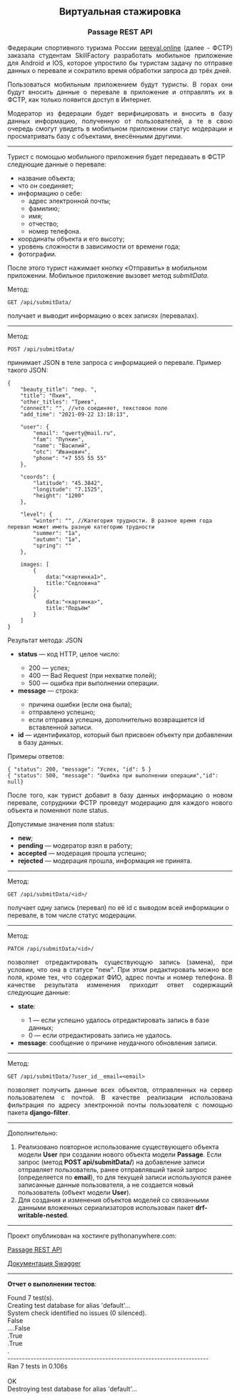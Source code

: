 <h2 align="center">Виртуальная стажировка</h2>

<h3 align="center">Passage REST API</h3>

<p align="justify">Федерации спортивного туризма России <a href="https://pereval.online">pereval.online</a>
(далее - ФСТР) заказала студентам SkillFactory разработать мобильное приложение для Android и IOS, которое упростило бы
туристам задачу по отправке данных о перевале и сократило время обработки запроса до трёх дней.</p>
<p align="justify">Пользоваться мобильным приложением будут туристы. В горах они будут вносить данные о перевале в
приложение и отправлять их в ФСТР, как только появится доступ в Интернет.</p>
<p align="justify">Модератор из федерации будет верифицировать и вносить в базу данных информацию, полученную от
пользователей, а те в свою очередь смогут увидеть в мобильном приложении статус модерации и просматривать базу с
объектами, внесёнными другими.</p>

<hr>

Турист с помощью мобильного приложения будет передавать в ФСТР следующие данные о перевале:
<ul>
    <li>название объекта;</li>
    <li>что он соединяет;</li>
    <li>информацию о себе:
        <ul>
            <li>адрес электронной почты;</li>
            <li>фамилию;</li>
            <li>имя;</li>
            <li>отчество;</li>
            <li>номер телефона.</li>
        </ul>
    </li>
    <li>координаты объекта и его высоту;</li>
    <li>уровень сложности в зависимости от времени года;</li>
    <li>фотографии.</li>
</ul>

После этого турист нажимает кнопку «Отправить» в мобильном приложении. Мобильное приложение вызовет метод <i>submitData.</i>

Метод:

```
GET /api/submitData/
```

получает и выводит информацию о всех записях (перевалах).

<hr>

Метод:

```
POST /api/submitData/
```

принимает JSON в теле запроса с информацией о перевале. Пример такого JSON:

```
{
    "beauty_title": "пер. ",
    "title": "Пхия",
    "other_titles": "Триев",
    "connect": "", //что соединяет, текстовое поле
    "add_time": "2021-09-22 13:18:13",
     
    "user": {
        "email": "qwerty@mail.ru", 		
        "fam": "Пупкин",
        "name": "Василий",
        "otc": "Иванович",
        "phone": "+7 555 55 55"
    }, 
      
    "coords": {
        "latitude": "45.3842",
        "longitude": "7.1525",
        "height": "1200"
    },
      
    "level": {
        "winter": "", //Категория трудности. В разное время года перевал может иметь разную категорию трудности
        "summer": "1a",
        "autumn": "1a",
        "spring": ""
    },
      
    images: [
        {
            data:"<картинка1>",
            title:"Седловина"
        },
        {
            data:"<картинка>",
            title:"Подъём"
        }
    ]
}
```

Результат метода: JSON
<ul>
    <li><b>status</b> — код HTTP, целое число:</li>
    <ul>
        <li>200 — успех;</li>
        <li>400 — Bad Request (при нехватке полей);</li>
        <li>500 — ошибка при выполнении операции.</li>
    </ul>
    <li><b>message</b> — строка:</li>
    <ul>
        <li>причина ошибки (если она была);</li>
        <li>отправлено успешно;</li>
        <li>если отправка успешна, дополнительно возвращается id вставленной записи.</li>
    </ul>
    <li><b>id</b> — идентификатор, который был присвоен объекту при добавлении в базу данных.</li>
</ul>
   
Примеры oтветов:

```
{ "status": 200, "message": "Успех, "id": 5 }
{ "status": 500, "message": "Ошибка при выполнении операции","id": null}
```

<p align="justify">После того, как турист добавит в базу данных информацию о новом перевале, сотрудники ФСТР проведут
модерацию для каждого нового объекта и поменяют поле status.</p>

Допустимые значения поля status:
<ul>
     <li><b>new</b>;</li>
     <li><b>pending</b> — модератор взял в работу;</li>
     <li><b>accepted</b> — модерация прошла успешно;</li>
     <li><b>rejected</b> — модерация прошла, информация не принята.</li>     
</ul>

<hr>

Метод:

```
GET /api/submitData/<id>/
```

получает одну запись (перевал) по её id с выводом всей информации о перевале, в том числе статус модерации.

<hr>

Метод:

```
PATCH /api/submitData/<id>/
```

<p align="justify">позволяет отредактировать существующую запись (замена), при условии, что она в статусе "new". При
этом редактировать можно все поля, кроме тех, что содержат ФИО, адрес почты и номер телефона. В качестве результата
изменения приходит ответ содержащий следующие данные:</p>
<ul>
     <li><b>state</b>:</li>
          <ul>
               <li>1 — если успешно удалось отредактировать запись в базе данных;</li>
               <li>0 — если отредактировать запись не удалось.</li>
          </ul>
     <li><b>message</b>: сообщение о причине неудачного обновления записи.</li>
</ul>

<hr>

Метод:

```
GET /api/submitData/?user_id__email=<email>
```

<p align="justify">позволяет получить данные всех объектов, отправленных на сервер пользователем с почтой. В качестве
реализации использована фильтрация по адресу электронной почты пользователя с помощью пакета <b>django-filter</b>.</p>

<hr>

Дополнительно:
<ol>
     <li>Реализовано повторное использование существующего объекта модели <b>User</b> при создании нового объекта модели
          <b>Passage</b>. Если запрос (метод <b>POST api/submitData/</b>) на добавление записи отправляет пользователь,
          ранее отправлявший такой запрос (определяется по <b>email</b>), то для текущей записи используются ранее
          записанные данные пользователя, а не создается новый пользователь (объект модели <b>User</b>).
     </li>
     <li>Для создания и изменения объектов моделей со связанными данными вложенных сериализаторов использован пакет
     <b>drf-writable-nested</b>.
     </li>
</ol>

<hr>

Проект опубликован на хостинге pythonanywhere.com:

<a href="https://dmitriishilkin.pythonanywhere.com/api/submitData/">Passage REST API</a>

<a href="https://dmitriishilkin.pythonanywhere.com/swagger-ui/">Документация Swagger</a>

<hr>

<p><b>Отчет о выполнении тестов</b>:<br>

Found 7 test(s).<br>
Creating test database for alias 'default'...<br>
System check identified no issues (0 silenced).<br>
False<br>
....False<br>
.True<br>
.True<br>
.<br>
----------------------------------------------------------------------<br>
Ran 7 tests in 0.106s<br>
<br>
OK<br>
Destroying test database for alias 'default'...</p>
